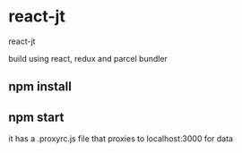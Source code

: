 # react-jt
react-jt

build using react, redux and parcel bundler

## npm install
## npm start

it has a .proxyrc.js file that proxies to localhost:3000 for data
